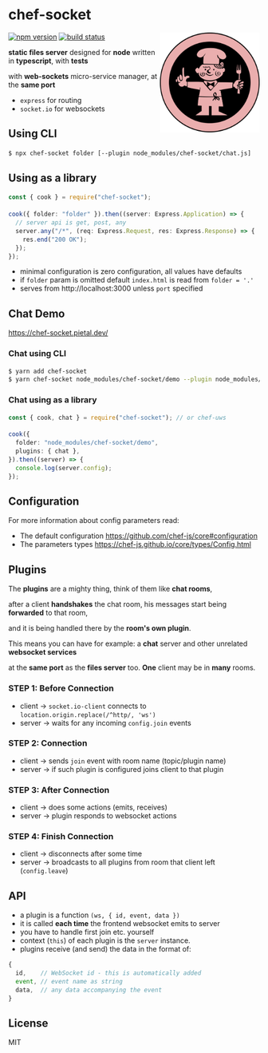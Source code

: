 # chef-socket

<img style="max-width: 100%; float: right;" src="https://raw.githubusercontent.com/chef-js/core/main/chef.svg" alt="kisscc0" width="200" height="200" />

[<img src="https://img.shields.io/npm/v/chef-socket?style=for-the-badge&color=success" alt="npm version" />](https://www.npmjs.com/package/chef-socket?activeTab=versions)
[<img src="https://img.shields.io/circleci/build/github/chef-js/socket/main?style=for-the-badge" alt="build status" />](https://app.circleci.com/pipelines/github/chef-js/socket)

**static files server** designed for **node** written in **typescript**, with **tests**

with **web-sockets** micro-service manager, at the **same port**

- `express` for routing
- `socket.io` for websockets

## Using CLI

```bash
$ npx chef-socket folder [--plugin node_modules/chef-socket/chat.js]
```

## Using as a library

```ts
const { cook } = require("chef-socket");

cook({ folder: "folder" }).then((server: Express.Application) => {
  // server api is get, post, any
  server.any("/*", (req: Express.Request, res: Express.Response) => {
    res.end("200 OK");
  });
});
```

- minimal configuration is zero configuration, all values have defaults
- if `folder` param is omitted default `index.html` is read from `folder = '.'`
- serves from http://localhost:3000 unless `port` specified

## Chat Demo

https://chef-socket.pietal.dev/

### Chat using CLI

```bash
$ yarn add chef-socket
$ yarn chef-socket node_modules/chef-socket/demo --plugin node_modules/chef-core/chat.js
```

### Chat using as a library

```ts
const { cook, chat } = require("chef-socket"); // or chef-uws

cook({
  folder: "node_modules/chef-socket/demo",
  plugins: { chat },
}).then((server) => {
  console.log(server.config);
});
```

## Configuration

For more information about config parameters read:

- The default configuration https://github.com/chef-js/core#configuration
- The parameters types https://chef-js.github.io/core/types/Config.html

## Plugins

The **plugins** are a mighty thing, think of them like **chat rooms**,

after a client **handshakes** the chat room, his messages start being **forwarded** to that room,

and it is being handled there by the **room's own plugin**.

This means you can have for example: a **chat** server and other unrelated **websocket services**

at the **same port** as the **files server** too. **One** client may be in **many** rooms.

### STEP 1: Before Connection

- client -> `socket.io-client` connects to `location.origin.replace(/^http/, 'ws')`
- server -> waits for any incoming `config.join` events

### STEP 2: Connection

- client -> sends `join` event with room name (topic/plugin name)
- server -> if such plugin is configured joins client to that plugin

### STEP 3: After Connection

- client -> does some actions (emits, receives)
- server -> plugin responds to websocket actions

### STEP 4: Finish Connection

- client -> disconnects after some time
- server -> broadcasts to all plugins from room that client left (`config.leave`)

## API

- a plugin is a function `(ws, { id, event, data })`
- it is called **each time** the frontend websocket emits to server
- you have to handle first join etc. yourself
- context (`this`) of each plugin is the `server` instance.
- plugins receive (and send) the data in the format of:

```ts
{
  id,    // WebSocket id - this is automatically added
  event, // event name as string
  data,  // any data accompanying the event
}
```

## License

MIT
